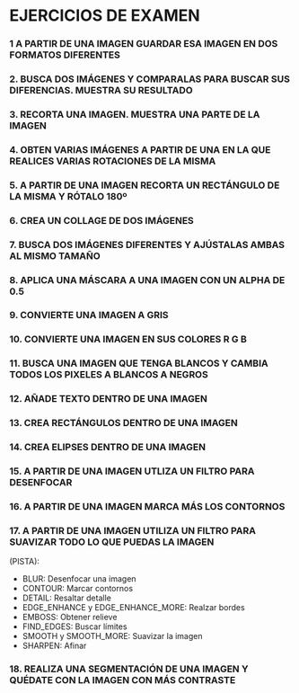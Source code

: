 # EJERCICIOS DE EXAMEN

### 1 A PARTIR DE UNA IMAGEN GUARDAR ESA IMAGEN EN DOS FORMATOS DIFERENTES

### 2. BUSCA DOS IMÁGENES Y COMPARALAS PARA BUSCAR SUS DIFERENCIAS. MUESTRA SU RESULTADO

### 3. RECORTA UNA IMAGEN. MUESTRA UNA PARTE DE LA IMAGEN

### 4. OBTEN VARIAS IMÁGENES A PARTIR DE UNA EN LA QUE REALICES VARIAS ROTACIONES DE LA MISMA

### 5. A PARTIR DE UNA IMAGEN RECORTA UN RECTÁNGULO DE LA MISMA Y RÓTALO 180º

### 6. CREA UN COLLAGE DE DOS IMÁGENES

### 7. BUSCA DOS IMÁGENES DIFERENTES Y AJÚSTALAS AMBAS AL MISMO TAMAÑO

### 8. APLICA UNA MÁSCARA A UNA IMAGEN CON UN ALPHA DE 0.5

### 9. CONVIERTE UNA IMAGEN A GRIS

### 10. CONVIERTE UNA IMAGEN EN SUS COLORES R G B

### 11. BUSCA UNA IMAGEN QUE TENGA BLANCOS Y CAMBIA TODOS LOS PIXELES A BLANCOS A NEGROS

### 12. AÑADE TEXTO DENTRO DE UNA IMAGEN

### 13. CREA RECTÁNGULOS DENTRO DE UNA IMAGEN

### 14. CREA ELIPSES DENTRO DE UNA IMAGEN

### 15. A PARTIR DE UNA IMAGEN UTLIZA UN FILTRO PARA DESENFOCAR

### 16. A PARTIR DE UNA IMAGEN MARCA MÁS LOS CONTORNOS

### 17. A PARTIR DE UNA IMAGEN UTILIZA UN FILTRO PARA SUAVIZAR TODO LO QUE PUEDAS LA IMAGEN

(PISTA):
   * BLUR: Desenfocar una imagen
   * CONTOUR: Marcar contornos
   * DETAIL: Resaltar detalle
   * EDGE_ENHANCE y EDGE_ENHANCE_MORE: Realzar bordes
   * EMBOSS: Obtener relieve
   * FIND_EDGES: Buscar límites
   * SMOOTH y SMOOTH_MORE: Suavizar la imagen
   * SHARPEN: Afinar

### 18. REALIZA UNA SEGMENTACIÓN DE UNA IMAGEN Y QUÉDATE CON LA IMAGEN CON MÁS CONTRASTE




